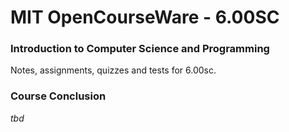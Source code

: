 # MIT OpenCourseWare - 6.00SC
### Introduction to Computer Science and Programming

Notes, assignments, quizzes and tests for 6.00sc.

### Course Conclusion
*tbd*
